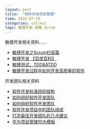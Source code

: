```yaml
---
layout: post
title:  "软件开发项目管理"
time: 2016-07-29
categories: collect
tags: 敏捷开发 收集 Scrum
---
```


敏捷开发相关资料……

- [敏捷开发之Scrum扫盲篇](http://www.cnblogs.com/taven/archive/2010/10/17/1853386.html)
- [敏捷开发 【百度百科】](http://baike.baidu.com/view/309926.htm)
- [敏捷测试，TDD&ATDD](http://blog.csdn.net/xxususan/article/details/42497531)
- [敏捷开发过程中如何开发高质量的软件](http://blog.csdn.net/joeyon1985/article/details/42266463)


开发团队相关资料

- [软件开发标准组织结构](http://blog.csdn.net/islyb/article/details/4794172)
- [如何组织软件开发团队](http://www.ibm.com/developerworks/cn/rational/tip-team/)
- [如何组织软件开发团队](http://www.360doc.com/content/12/0112/14/6075898_178940650.shtml)
- [软件开发项目中的团队组成](http://blog.itpub.net/159243/viewspace-864998/)
- [打造最佳开发团队的几点建议](http://www.csdn.net/article/2013-03-21/2814583-the-best-developer-team-structure)
- [华为项目管理10大模板](http://www.devstore.cn/resource/resourceInfo/1214.html)
